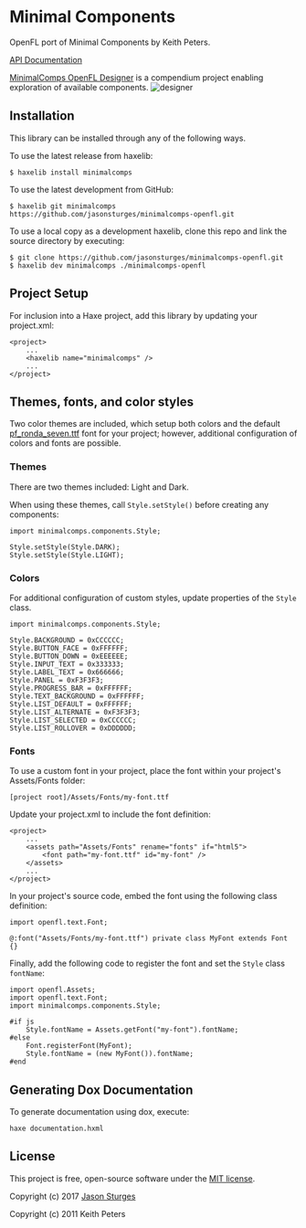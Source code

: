 # Minimal Components

OpenFL port of Minimal Components by Keith Peters.

[API Documentation](http://jasonsturges.com/minimalcomps-openfl)

[MinimalComps OpenFL Designer](https://github.com/jasonsturges/minimalcomps-openfl-designer) is a compendium project enabling exploration of available components.
![designer](http://labs.jasonsturges.com/openfl/minimalcomps/minimalcomps-designer3.gif)


## Installation

This library can be installed through any of the following ways.  

To use the latest release from haxelib:

    $ haxelib install minimalcomps
    
To use the latest development from GitHub:

    $ haxelib git minimalcomps https://github.com/jasonsturges/minimalcomps-openfl.git

To use a local copy as a development haxelib, clone this repo and link the source directory by executing:
 
    $ git clone https://github.com/jasonsturges/minimalcomps-openfl.git
    $ haxelib dev minimalcomps ./minimalcomps-openfl

     
## Project Setup

For inclusion into a Haxe project, add this library by updating your project.xml:

    <project>
        ...
        <haxelib name="minimalcomps" />
        ...
    </project>


## Themes, fonts, and color styles

Two color themes are included, which setup both colors and the default [pf_ronda_seven.ttf](https://github.com/jasonsturges/minimalcomps-openfl/blob/master/Assets/Fonts/pf_ronda_seven.ttf) font for your project; however, additional configuration of colors and fonts are possible.


### Themes

There are two themes included: Light and Dark.

When using these themes, call `Style.setStyle()` before creating any components:

    import minimalcomps.components.Style;
    
    Style.setStyle(Style.DARK);
    Style.setStyle(Style.LIGHT);


### Colors

For additional configuration of custom styles, update properties of the `Style` class.

    import minimalcomps.components.Style;
    
    Style.BACKGROUND = 0xCCCCCC;
    Style.BUTTON_FACE = 0xFFFFFF;
    Style.BUTTON_DOWN = 0xEEEEEE;
    Style.INPUT_TEXT = 0x333333;
    Style.LABEL_TEXT = 0x666666;
    Style.PANEL = 0xF3F3F3;
    Style.PROGRESS_BAR = 0xFFFFFF;
    Style.TEXT_BACKGROUND = 0xFFFFFF;
    Style.LIST_DEFAULT = 0xFFFFFF;
    Style.LIST_ALTERNATE = 0xF3F3F3;
    Style.LIST_SELECTED = 0xCCCCCC;
    Style.LIST_ROLLOVER = 0xDDDDDD;


### Fonts

To use a custom font in your project, place the font within your project's Assets/Fonts folder:

    [project root]/Assets/Fonts/my-font.ttf

Update your project.xml to include the font definition:

    <project>
        ...
        <assets path="Assets/Fonts" rename="fonts" if="html5">
            <font path="my-font.ttf" id="my-font" />
        </assets>
        ...
    </project>

In your project's source code, embed the font using the following class definition:

    import openfl.text.Font;
    
    @:font("Assets/Fonts/my-font.ttf") private class MyFont extends Font {}

Finally, add the following code to register the font and set the `Style` class `fontName`:

    import openfl.Assets;
    import openfl.text.Font;
    import minimalcomps.components.Style;
    
    #if js
        Style.fontName = Assets.getFont("my-font").fontName;
    #else
        Font.registerFont(MyFont);
        Style.fontName = (new MyFont()).fontName;
    #end


## Generating Dox Documentation

To generate documentation using dox, execute:

    haxe documentation.hxml
    
    
## License

This project is free, open-source software under the [MIT license](LICENSE.md).

Copyright (c) 2017 [Jason Sturges](http://jasonsturges.com)

Copyright (c) 2011 Keith Peters
